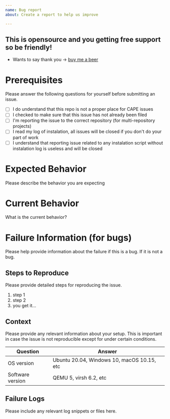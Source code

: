 ```yaml
---
name: Bug report
about: Create a report to help us improve

---
```


## This is opensource and you getting __free__ support so be friendly!
* Wants to say thank you -> [buy me a beer](https://opencollective.com/virustotalapi)

# Prerequisites

Please answer the following questions for yourself before submitting an issue.

- [ ] I do understand that this repo is not a proper place for CAPE issues
- [ ] I checked to make sure that this issue has not already been filed
- [ ] I'm reporting the issue to the correct repository (for multi-repository projects)
- [ ] I read my log of instalation, all issues will be closed if you don't do your part of work
- [ ] I understand that reporting issue related to any instalation script without instalation log is useless and will be closed

# Expected Behavior

Please describe the behavior you are expecting

# Current Behavior

What is the current behavior?

# Failure Information (for bugs)

Please help provide information about the failure if this is a bug. If it is not a bug.

## Steps to Reproduce

Please provide detailed steps for reproducing the issue.

1. step 1
2. step 2
3. you get it...

## Context

Please provide any relevant information about your setup. This is important in case the issue is not reproducible except for under certain conditions.

| Question         | Answer
|------------------|--------------------
| OS version       | Ubuntu 20.04, Windows 10, macOS 10.15, etc
| Software version | QEMU 5, virsh 6.2, etc

## Failure Logs

Please include any relevant log snippets or files here.
